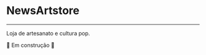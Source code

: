 # NewsArtstore

---


 Loja de artesanato e cultura pop.
 
 :construction: Em construção  :construction:
 
 
